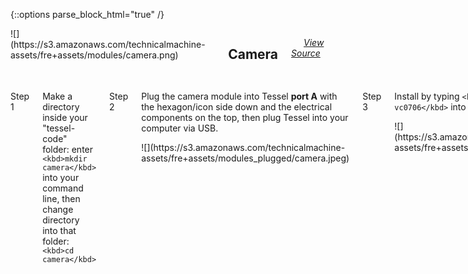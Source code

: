 {::options parse_block_html="true" /}

<div class="row">

<div class="large-12 columns fre-container"><span>![](https://s3.amazonaws.com/technicalmachine-assets/fre+assets/modules/camera.png)</span>

## <span style="padding-left:10px;">Camera</span>

<span style="padding-left:20px;">[_View Source_](https://github.com/tessel/camera-vc0706)</span></div>

</div>

<div id="camera" class="row">

<div class="large-12 columns">

<div class="row">

<div class="large-12 columns">

Step 1

</div>

</div>

<div class="row">

<div class="large-12 columns">

Make a directory inside your "tessel-code" folder: enter `<kbd>mkdir camera</kbd>` into your command line, then change directory into that folder: `<kbd>cd camera</kbd>`

</div>

</div>

<div class="row">

<div class="large-12 columns">

Step 2

</div>

</div>

<div class="row">

<div class="large-6 columns">

Plug the camera module into Tessel **port A** with the hexagon/icon side down and the electrical components on the top, then plug Tessel into your computer via USB.

</div>

<div class="large-6 columns">

<div class="row">

<div class="large-12 columns">![](https://s3.amazonaws.com/technicalmachine-assets/fre+assets/modules_plugged/camera.jpeg)</div>

</div>

</div>

</div>

<div class="row">

<div class="large-12 columns">

Step 3

</div>

</div>

<div class="row">

<div class="large-6 columns">

Install by typing `<kbd>npm install camera-vc0706</kbd>` into the command line.

</div>

<div class="large-6 columns">

<div class="row">

<div class="large-12 columns">![](https://s3.amazonaws.com/technicalmachine-assets/fre+assets/modules_corners/camera.jpg)</div>

</div>

</div>

</div>

<div class="row">

<div class="large-12 columns">

Step 4

</div>

</div>

<div class="row">

<div class="large-12 columns left">

Save this code in a text file called `camera.js`:

    // Any copyright is dedicated to the Public Domain.
    // http://creativecommons.org/publicdomain/zero/1.0/

    /*********************************************
    This camera example takes a picture. If a
    directory is specified with the --upload-dir
    flag, the picture is saved to that directory.
    *********************************************/

    var tessel = require('tessel');
    var camera = require('camera-vc0706').use(tessel.port['A']);

    var notificationLED = tessel.led[3]; // Set up an LED to notify when we're taking a picture

    // Wait for the camera module to say it's ready
    camera.on('ready', function() {
    notificationLED.high();
    // Take the picture
    camera.takePicture(function(err, image) {
    if (err) {
    console.log('error taking image', err);
    } else {
    notificationLED.low();
    // Name the image
    var name = 'picture-' + Math.floor(Date.now()*1000) + '.jpg';
    // Save the image
    console.log('Picture saving as', name, '...');
    process.sendfile(name, image);
    console.log('done.');
    // Turn the camera off to end the script
    camera.disable();
    }
    });
    });

    camera.on('error', function(err) {
    console.error(err);
    });

</div>

</div>

<div class="row">

<div class="large-12 columns">

Step 5

</div>

</div>

<div class="row">

<div class="large-6 columns">

In your command line, `<kbd>tessel run camera.js --upload-dir ./</kbd>`  
 The flag <span class="inlineCode">--upload-dir</span> lets you specify where to save the image. Uploading to <span class="inlineCode">.</span> saves the image in the current directory. Otherwise set <span class="inlineCode">process.env.TESSEL_UPLOAD_DIR</span> to run without the flag.  

Take pictures!  

**Bonus:** Change the code to take an image with a different resolution. (Hint: you might have to check the documentation.)  

To see what else you can do with the camera module, see the module docs [here](https://github.com/tessel/camera-vc0706).

</div>

<div class="large-6 columns">

<div class="row">

<div class="large-12 columns">![](https://s3.amazonaws.com/technicalmachine-assets/fre+assets/gifs/camera.gif)</div>

</div>

</div>

</div>

<div class="row">

<div class="large-12 columns">

Step 6

</div>

</div>

<div class="row">

<div class="large-12 columns">

What else can you do with a camera module? Try a [community-created project.](http://tessel.io/projects)

</div>

</div>

<div class="row">

<div class="large-6 columns left"><iframe frameborder="0" height="270" scrolling="no" src="http://tessel.hackster.io/spbreed/tezure/embed" width="360"></iframe></div>

<div class="large-6 columns left"><iframe frameborder="0" height="270" scrolling="no" src="http://tessel.hackster.io/ifoundthemeaningoflife/motion-activated-camera/embed" width="360"></iframe></div>

</div>

<div class="row">

<div class="large-12 columns">

What are you making? [Share your invention!](http://tessel.hackster.io/)

If you run into any issues you can check out the [camera forums](http://forums.tessel.io/category/camera).

</div>

</div>

</div>

</div>
